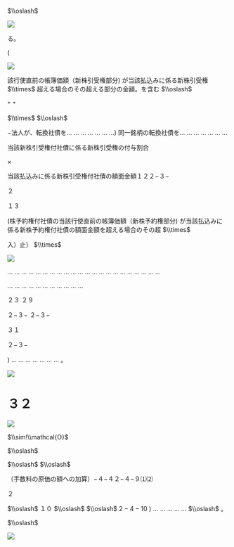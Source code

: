 $\\oslash$

![](https://www.nta.go.jp/tmp/7296ef01-66bc-4c15-9ddc-3d510e581396/images/da403f98c603acc9e03e98df5ec23149cc9ece07e125f6342e40b271f7648a63.jpg)

る。

(

![](https://www.nta.go.jp/tmp/7296ef01-66bc-4c15-9ddc-3d510e581396/images/2eb87240e4a76f03411e482668190fffcd81e693240b25aefce76e493d17e4b7.jpg)

該行使直前の帳簿価額（新株引受権部分) が当該払込みに係る新株引受権 $\\times$ 超える場合のその超える部分の金額。を含む $\\oslash$

$^+$ $^+$

$\\times$ $\\oslash$

−法人が、転換社債を… … … … … … …) 同一銘柄の転換社債を… … … … … … …

当該新株引受権付社債に係る新株引受権の付与割合

×

当該払込みに係る新株引受権付社債の額面金額１２２−３−

２

１３

(株予約権付社債の当該行使直前の帳簿価額（新株予約権部分) が当該払込みに係る新株予約権付社債の額面金額を超える場合のその超 $\\times$

入）止） $\\times$

![](https://www.nta.go.jp/tmp/7296ef01-66bc-4c15-9ddc-3d510e581396/images/ed39e58d147942eec2d8f34afb40728bd89a45940d0ee3596640c3b950051ff9.jpg)

… … … … … … … … … … … … … … … … … … … … … …

… … … … … … … … … … …

２３ ２９

２−３− ２−３−

３１

２−３−

) … … … … … … … 。

![](https://www.nta.go.jp/tmp/7296ef01-66bc-4c15-9ddc-3d510e581396/images/aeaf48cdaea386de89a8c8502fe3658463926ca2be823a11455715109a3b8d67.jpg)

# ３２

![](https://www.nta.go.jp/tmp/7296ef01-66bc-4c15-9ddc-3d510e581396/images/8a886c063a115595713f3ccc9c24e4399cfe3c8e56c0fb6376f9ec790c9cd40f.jpg)

$\\sim!\\mathcal{O}$

$\\oslash$

$\\oslash$ $\\oslash$

（手数料の原価の額への加算）−４−４２−４−９⑴⑵

２

$\\oslash$ １０ $\\oslash$ $\\oslash$ $2-4-10$ ) … … … … … $\\oslash$ 。

$\\oslash$

![](https://www.nta.go.jp/tmp/7296ef01-66bc-4c15-9ddc-3d510e581396/images/26067a73207ab10b18b20419a8bbe4e7d9923774f5d32c9655b07cf1ece77aa2.jpg)